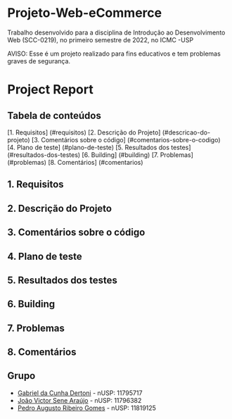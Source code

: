# Projeto-Web-eCommerce
Trabalho desenvolvido para a disciplina de Introdução ao Desenvolvimento Web (SCC-0219), no primeiro semestre  de 2022, no ICMC -USP

AVISO: Esse é um projeto realizado para fins educativos e tem problemas graves de segurança.

# Project Report

## Tabela de conteúdos

[1. Requisitos] (#requisitos)
[2. Descrição do Projeto] (#descricao-do-projeto)
[3. Comentários sobre o código] (#comentarios-sobre-o-codigo)
[4. Plano de teste] (#plano-de-teste)
[5. Resultados dos testes] (#resultados-dos-testes)
[6. Building] (#building)
[7. Problemas] (#problemas)
[8. Comentários] (#comentarios)





## 1. Requisitos


## 2. Descrição do Projeto


## 3. Comentários sobre o código

## 4. Plano de teste

## 5. Resultados dos testes

## 6. Building

## 7. Problemas

## 8. Comentários

## Grupo
 * [Gabriel da Cunha Dertoni](https://github.com/GabrielDertoni) - nUSP: 11795717
 * [João Victor Sene Araújo](https://github.com/JoaoVSene) - nUSP: 11796382
 * [Pedro Augusto Ribeiro Gomes](https://github.com/pedroaurgomes) - nUSP: 11819125
